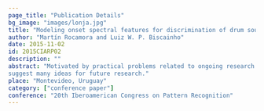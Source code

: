 ```yaml
---
page_title: "Publication Details"
bg_image: "images/lonja.jpg" 
title: "Modeling onset spectral features for discrimination of drum sounds"  
author: "Martín Rocamora and Luiz W. P. Biscainho"  
date: 2015-11-02   
id: 2015CIARP02
description: ""  
abstract: "Motivated by practical problems related to ongoing research on Candombe drumming (a popular afro-rooted rhythm from Uruguay), this paper proposes an approach for recognizing drum sounds in audio signals that models for sound classification the same audio spectral features employed in onset detection. Among the reported experiments involving recordings of real performances, one aims at finding the predominant Candombe drum heard in an audio file, while the other attempts to identify those temporal segments within a performance when a given sound pattern is played. The attained results are promising and
suggest many ideas for future research."  
place: "Montevideo, Uruguay"  
category: ["conference paper"] 
conference: "20th Iberoamerican Congress on Pattern Recognition" 
---
```

